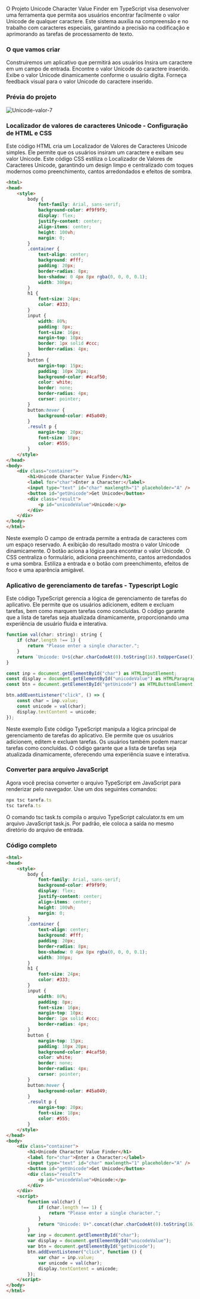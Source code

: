 O Projeto Unicode Character Value Finder em TypeScript visa desenvolver uma ferramenta que permita aos usuários encontrar facilmente o valor Unicode de qualquer caractere. Este sistema auxilia na compreensão e no trabalho com caracteres especiais, garantindo a precisão na codificação e aprimorando as tarefas de processamento de texto.

### O que vamos criar
Construiremos um aplicativo que permitirá aos usuários
Insira um caractere em um campo de entrada.
Encontre o valor Unicode do caractere inserido.
Exibe o valor Unicode dinamicamente conforme o usuário digita.
Forneça feedback visual para o valor Unicode do caractere inserido.

### Prévia do projeto

![Unicode-valor-7](https://media.geeksforgeeks.org/wp-content/uploads/20250127150741369144/Unicode-value-7.gif)

### Localizador de valores de caracteres Unicode - Configuração de HTML e CSS
Este código HTML cria um Localizador de Valores de Caracteres Unicode simples. Ele permite que os usuários insiram um caractere e exibam seu valor Unicode. Este código CSS estiliza o Localizador de Valores de Caracteres Unicode, garantindo um design limpo e centralizado com toques modernos como preenchimento, cantos arredondados e efeitos de sombra.
```html
<html>
<head>
    <style>
        body {
            font-family: Arial, sans-serif;
            background-color: #f9f9f9;
            display: flex;
            justify-content: center;
            align-items: center;
            height: 100vh;
            margin: 0;
        }
        .container {
            text-align: center;
            background: #fff;
            padding: 20px;
            border-radius: 8px;
            box-shadow: 0 4px 8px rgba(0, 0, 0, 0.1);
            width: 300px;
        }
        h1 {
            font-size: 24px;
            color: #333;
        }
        input {
            width: 80%;
            padding: 8px;
            font-size: 16px;
            margin-top: 10px;
            border: 1px solid #ccc;
            border-radius: 4px;
        }
        button {
            margin-top: 15px;
            padding: 10px 20px;
            background-color: #4caf50;
            color: white;
            border: none;
            border-radius: 4px;
            cursor: pointer;
        }
        button:hover {
            background-color: #45a049;
        }
        .result p {
            margin-top: 20px;
            font-size: 18px;
            color: #555;
        }
    </style>
</head>
<body>
    <div class="container">
        <h1>Unicode Character Value Finder</h1>
        <label for="char">Enter a Character:</label>
        <input type="text" id="char" maxlength="1" placeholder="A" />
        <button id="getUnicode">Get Unicode</button>
        <div class="result">
            <p id="unicodeValue">Unicode:</p>
        </div>
    </div>
</body>
</html>
```

Neste exemplo
O campo de entrada permite a entrada de caracteres com um espaço reservado.
A exibição do resultado mostra o valor Unicode dinamicamente.
O botão aciona a lógica para encontrar o valor Unicode.
O CSS centraliza o formulário, adiciona preenchimento, cantos arredondados e uma sombra.
Estiliza a entrada e o botão com preenchimento, efeitos de foco e uma aparência amigável.

### Aplicativo de gerenciamento de tarefas - Typescript Logic
Este código TypeScript gerencia a lógica de gerenciamento de tarefas do aplicativo. Ele permite que os usuários adicionem, editem e excluam tarefas, bem como marquem tarefas como concluídas. O código garante que a lista de tarefas seja atualizada dinamicamente, proporcionando uma experiência de usuário fluida e interativa.

```js
function val(char: string): string {
    if (char.length !== 1) {
        return "Please enter a single character.";
    }
    return `Unicode: U+${char.charCodeAt(0).toString(16).toUpperCase()}`;
}

const inp = document.getElementById("char") as HTMLInputElement;
const display = document.getElementById("unicodeValue") as HTMLParagraphElement;
const btn = document.getElementById("getUnicode") as HTMLButtonElement;

btn.addEventListener("click", () => {
    const char = inp.value;
    const unicode = val(char);
    display.textContent = unicode;
});
```

Neste exemplo
Este código TypeScript manipula a lógica principal de gerenciamento de tarefas do aplicativo.
Ele permite que os usuários adicionem, editem e excluam tarefas.
Os usuários também podem marcar tarefas como concluídas.
O código garante que a lista de tarefas seja atualizada dinamicamente, oferecendo uma experiência suave e interativa.

### Converter para arquivo JavaScript
Agora você precisa converter o arquivo TypeScript em JavaScript para renderizar pelo navegador. Use um dos seguintes comandos:
```js
npx tsc tarefa.ts   
tsc tarefa.ts
```

O comando tsc task.ts compila o arquivo TypeScript calculator.ts em um arquivo JavaScript task.js.
Por padrão, ele coloca a saída no mesmo diretório do arquivo de entrada.

### Código completo

```html
<html>
<head>
    <style>
        body {
            font-family: Arial, sans-serif;
            background-color: #f9f9f9;
            display: flex;
            justify-content: center;
            align-items: center;
            height: 100vh;
            margin: 0;
        }
        .container {
            text-align: center;
            background: #fff;
            padding: 20px;
            border-radius: 8px;
            box-shadow: 0 4px 8px rgba(0, 0, 0, 0.1);
            width: 300px;
        }
        h1 {
            font-size: 24px;
            color: #333;
        }
        input {
            width: 80%;
            padding: 8px;
            font-size: 16px;
            margin-top: 10px;
            border: 1px solid #ccc;
            border-radius: 4px;
        }
        button {
            margin-top: 15px;
            padding: 10px 20px;
            background-color: #4caf50;
            color: white;
            border: none;
            border-radius: 4px;
            cursor: pointer;
        }
        button:hover {
            background-color: #45a049;
        }
        .result p {
            margin-top: 20px;
            font-size: 18px;
            color: #555;
        }
    </style>
</head>
<body>
    <div class="container">
        <h1>Unicode Character Value Finder</h1>
        <label for="char">Enter a Character:</label>
        <input type="text" id="char" maxlength="1" placeholder="A" />
        <button id="getUnicode">Get Unicode</button>
        <div class="result">
            <p id="unicodeValue">Unicode:</p>
        </div>
    </div>
    <script>
        function val(char) {
            if (char.length !== 1) {
                return "Please enter a single character.";
            }
            return "Unicode: U+".concat(char.charCodeAt(0).toString(16).toUpperCase());
        }
        var inp = document.getElementById("char");
        var display = document.getElementById("unicodeValue");
        var btn = document.getElementById("getUnicode");
        btn.addEventListener("click", function () {
            var char = inp.value;
            var unicode = val(char);
            display.textContent = unicode;
        });
    </script>
</body>
</html>
```









